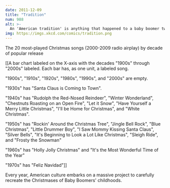 ```yaml
---
date: 2011-12-09
title: "Tradition"
num: 988
alt: >-
  An 'American tradition' is anything that happened to a baby boomer twice.
img: https://imgs.xkcd.com/comics/tradition.png
---
```

The 20 most-played Christmas songs (2000-2009 radio airplay) by decade of popular release

[[A bar chart labeled on the X-axis with the decades "1900s" through "2000s" labeled.  Each bar has, as one unit, a labeled song.  

"1900s", "1910s", "1920s", "1980s", "1990s", and "2000s" are empty.  

"1930s" has "Santa Claus is Coming to Town". 

"1940s" has "Rudolph the Red-Nosed Reindeer", "Winter Wonderland", "Chestnuts Roasting on an Open Fire", "Let it Snow", "Have Yourself a Merry Little Christmas", "I'll be Home for Christmas", and "White Christmas".

"1950s" has "Rockin' Around the Christmas Tree", "Jingle Bell Rock", "Blue Christmas", "Little Drummer Boy", "I Saw Mommy Kissing Santa Claus", "Silver Bells", "It's Beginning to Look a Lot Like Christmas", "Sleigh Ride", and "Frosty the Snowman"

"1960s" has "Holly Jolly Christmas" and "It's the Most Wonderful Time of the Year"

"1970s" has "Feliz Navidad"]]

Every year, American culture embarks on a massive project to carefully recreate the Christmases of Baby Boomers' childhoods.

